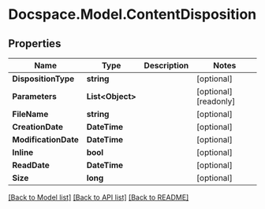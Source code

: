 # Docspace.Model.ContentDisposition

## Properties

Name | Type | Description | Notes
------------ | ------------- | ------------- | -------------
**DispositionType** | **string** |  | [optional] 
**Parameters** | **List&lt;Object&gt;** |  | [optional] [readonly] 
**FileName** | **string** |  | [optional] 
**CreationDate** | **DateTime** |  | [optional] 
**ModificationDate** | **DateTime** |  | [optional] 
**Inline** | **bool** |  | [optional] 
**ReadDate** | **DateTime** |  | [optional] 
**Size** | **long** |  | [optional] 

[[Back to Model list]](../README.md#documentation-for-models) [[Back to API list]](../README.md#documentation-for-api-endpoints) [[Back to README]](../README.md)

